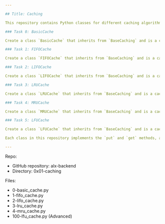 ```yaml
---

## Title: Caching

This repository contains Python classes for different caching algorithms that inherit from the `BaseCaching` class.

### Task 0: BasicCache

Create a class `BasicCache` that inherits from `BaseCaching` and is a caching system with no limit on the number of items it can store. It implements the `put` and `get` methods to add and retrieve items from the cache.

### Task 1: FIFOCache

Create a class `FIFOCache` that inherits from `BaseCaching` and is a caching system that uses the First-In-First-Out (FIFO) replacement policy. If the number of items exceeds `BaseCaching.MAX_ITEMS`, it discards the first item that was put in the cache.

### Task 2: LIFOCache

Create a class `LIFOCache` that inherits from `BaseCaching` and is a caching system that uses the Last-In-First-Out (LIFO) replacement policy. If the number of items exceeds `BaseCaching.MAX_ITEMS`, it discards the last item that was put in the cache.

### Task 3: LRUCache

Create a class `LRUCache` that inherits from `BaseCaching` and is a caching system that uses the Least Recently Used (LRU) replacement policy. If the number of items exceeds `BaseCaching.MAX_ITEMS`, it discards the least recently used item.

### Task 4: MRUCache

Create a class `MRUCache` that inherits from `BaseCaching` and is a caching system that uses the Most Recently Used (MRU) replacement policy. If the number of items exceeds `BaseCaching.MAX_ITEMS`, it discards the most recently used item.

### Task 5: LFUCache

Create a class `LFUCache` that inherits from `BaseCaching` and is a caching system that uses the Least Frequently Used (LFU) replacement policy. If the number of items exceeds `BaseCaching.MAX_ITEMS`, it discards the least frequently used item. If there are multiple items with the same least frequency, it uses the LRU algorithm to discard the least recently used item among them.

Each class in this repository implements the `put` and `get` methods, allowing items to be added and retrieved from the cache according to the respective replacement policy.

---
```


Repo:

- GitHub repository: alx-backend
- Directory: 0x01-caching

Files:

- 0-basic_cache.py
- 1-fifo_cache.py
- 2-lifo_cache.py
- 3-lru_cache.py
- 4-mru_cache.py
- 100-lfu_cache.py (Advanced)

